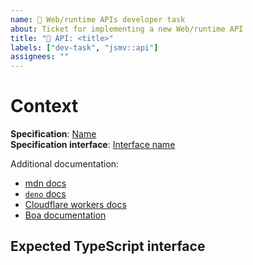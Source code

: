 ```yaml
---
name: 🚧 Web/runtime APIs developer task
about: Ticket for implementing a new Web/runtime API
title: "🚧 API: <title>"
labels: ["dev-task", "jsmv::api"]
assignees: ""
---
```


# Context

**Specification**: [Name](link) \
**Specification interface**: [Interface name](link)

Additional documentation:

- [mdn docs](link)
- [`deno` docs](link)
- [Cloudflare workers docs](link)
- [Boa documentation](https://docs.rs/boa_engine/0.17.0/boa_engine/)

<!-- Description of work to be done -->

## Expected TypeScript interface

<!-- Expected TypeScript interface, taken from Deno / Cloudflare types -->
